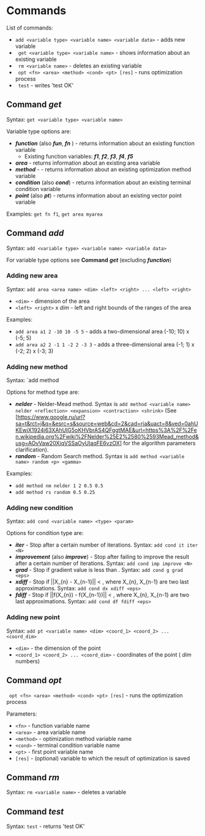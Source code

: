 # Commands

List of commands:
* `add <variable type> <variable name> <variable data>`  - adds new variable
* ` get <variable type> <variable name>`  - shows information about an existing variable
* ` rm <variable name>`  - deletes an existing variable
* ` opt <fn> <area> <method> <cond> <pt> [res]`  - runs optimization process
* ` test`  - writes 'test OK'

## Command *get*
Syntax: `get <variable type> <variable name>`

Variable type options are:
* **_function_** (also **_fun_**, **_fn_** ) - returns information about an existing function variable
  + Existing function variables: **_f1_**, **_f2_**, **_f3_**, **_f4_**, **_f5_**
* **_area_**  - returns information about an existing area variable
* **_method_** -  - returns information about an existing optimization method variable
* **_condition_** (also **_cond_**)  - returns information about an existing terminal condition variable
* **_point_** (also **_pt_**)  - returns information about an existing vector point variable

Examples: `get fn f1`, `get area myarea`

## Command *add*
Syntax: `add <variable type> <variable name> <variable data>`

For variable type options see **Command** **_get_** (excluding **_function_**)

### Adding new area
Syntax: `add area <area name> <dim> <left> <right> ... <left> <right>`

* `<dim>` - dimension of the area
* `<left> <right>` x _dim_ - left and right bounds of the ranges of the area

Examples:
* `add area a1 2 -10 10 -5 5` - adds a two-dimensional area (-10; 10) x (-5; 5)
* `add area a2 2 -1 1 -2 2 -3 3` - adds a three-dimensional area (-1; 1) x (-2; 2) x (-3; 3)

### Adding new method
Syntax: `add method <variable name> <type> <parameters>

Options for method type are:
* **_nelder_** - Nelder-Mead method. Syntax is `add method <variable name> nelder <reflection> <expansion> <contraction> <shrink>` (See [https://www.google.ru/url?sa=t&rct=j&q=&esrc=s&source=web&cd=2&cad=rja&uact=8&ved=0ahUKEwiX1924i63XAhUIG5oKHVbrAS4QFggtMAE&url=https%3A%2F%2Fen.wikipedia.org%2Fwiki%2FNelder%25E2%2580%2593Mead_method&usg=AOvVaw20XiqVSSaOyUIaqFE6vzOX] for the algorithm parameters clarification).
* **_random_** - Random Search method. Syntax is `add method <variable name> random <p> <gamma>`

Examples:
* `add method nm nelder 1 2 0.5 0.5`
* `add method rs random 0.5 0.25`

### Adding new condition
Syntax: `add cond <variable name> <type> <param>`

Options for condition type are:
* **_iter_** - Stop after a certain number of iterations. Syntax: `add cond it iter <N>`
* **_improvement_** (also **_improve_**) - Stop after failing to improve the result after a certain number of iterations. Syntax: `add cond imp improve <N>`
* **_grad_** - Stop if gradient value is less than <param>. Syntax: `add cond g grad <eps>`
* **_xdiff_** - Stop if ||X_{n} - X_{n-1}|| < <param>, where X_{n}, X_{n-1} are two last approximations.
Syntax: `add cond dx xdiff <eps>`
* **_fdiff_** - Stop if ||f(X_{n}) - f(X_{n-1})|| < <param>, where X_{n}, X_{n-1} are two last approximations.
Syntax: `add cond df fdiff <eps>`

### Adding new point
Syntax: `add pt <variable name> <dim> <coord_1> <coord_2> ... <coord_dim>`

* `<dim>` - the dimension of the point
* `<coord_1> <coord_2> ... <coord_dim>` - coordinates of the point ( _dim_ numbers)

## Command _opt_
` opt <fn> <area> <method> <cond> <pt> [res]` - runs the optimization process

Parameters:
* `<fn>` - function variable name
* `<area>` - area variable name
* `<method>` - optimization method variable name
* `<cond>` - terminal condition variable name
* `<pt>` - first point variable name
* `[res]` - (optional) variable to which the result of optimization is saved

## Command _rm_
Syntax: `rm <variable name>` - deletes a variable

## Command _test_
Syntax: `test` - returns 'test OK'
